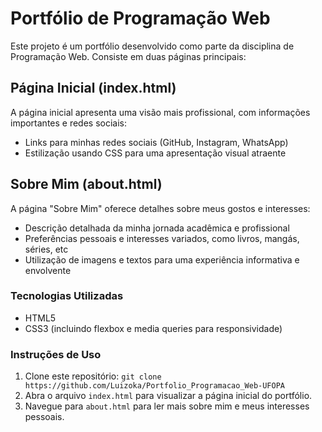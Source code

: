 # Portfólio de Programação Web

Este projeto é um portfólio desenvolvido como parte da disciplina de Programação Web. Consiste em duas páginas principais:

## Página Inicial (index.html)

A página inicial apresenta uma visão mais profissional, com informações importantes e redes sociais:

- Links para minhas redes sociais (GitHub, Instagram, WhatsApp)
- Estilização usando CSS para uma apresentação visual atraente

## Sobre Mim (about.html)

A página "Sobre Mim" oferece detalhes sobre meus gostos e interesses:

- Descrição detalhada da minha jornada acadêmica e profissional
- Preferências pessoais e interesses variados, como livros, mangás, séries, etc
- Utilização de imagens e textos para uma experiência informativa e envolvente

### Tecnologias Utilizadas

- HTML5
- CSS3 (incluindo flexbox e media queries para responsividade)

### Instruções de Uso

1. Clone este repositório: `git clone https://github.com/Luizoka/Portfolio_Programacao_Web-UFOPA`
2. Abra o arquivo `index.html` para visualizar a página inicial do portfólio.
3. Navegue para `about.html` para ler mais sobre mim e meus interesses pessoais.

